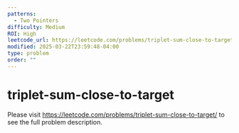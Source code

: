 ```yaml
---
patterns:
  - Two Pointers
difficulty: Medium
ROI: High
leetcode_url: https://leetcode.com/problems/triplet-sum-close-to-target/
modified: 2025-03-22T23:59:48-04:00
type: problem
order: ""
---
```


# triplet-sum-close-to-target

Please visit https://leetcode.com/problems/triplet-sum-close-to-target/ to see the full problem description.
